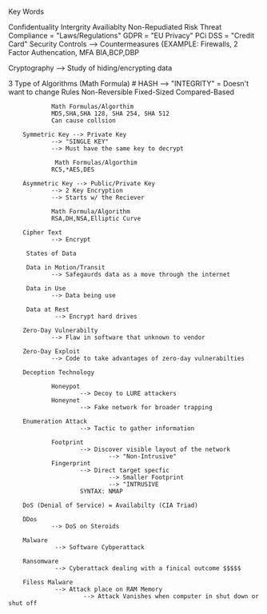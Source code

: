 Key Words 

Confidentuality 
Intergrity 
Availiablty 
Non-Repudiated 
Risk Threat
Compliance = "Laws/Regulations" 
GDPR = "EU Privacy" 
PCi DSS = "Credit Card"
Security Controls
        --> Countermeasures
                {EXAMPLE: Firewalls, 2 Factor Authencation, MFA
BIA,BCP,DBP

Cryptography 
        --> Study of hiding/encrypting data

3 Type of Algorithms (Math Formula)
        # HASH 
          --> "INTEGRITY" = Doesn't want to change 
        Rules 
        Non-Reversible 
        Fixed-Sized 
        Compared-Based 

                Math Formulas/Algorthim 
                MD5,SHA,SHA 128, SHA 254, SHA 512
                Can cause collsion

        Symmetric Key --> Private Key 
                --> "SINGLE KEY"
                --> Must have the same key to decrypt
                
                 Math Formulas/Algorthim 
                RC5,*AES,DES        

        Asymmetric Key --> Public/Private Key 
                --> 2 Key Encryption
                --> Starts w/ the Reciever

                Math Formula/Algorithm
                RSA,DH,NSA,Elliptic Curve
        
        Cipher Text
                --> Encrypt

         States of Data

         Data in Motion/Transit 
                --> Safegaurds data as a move through the internet

         Data in Use
                --> Data being use 
         
         Data at Rest 
                 --> Encrypt hard drives 

        Zero-Day Vulnerabilty 
                --> Flaw in software that unknown to vendor 

        Zero-Day Exploit 
                --> Code to take advantages of zero-day vulnerabilties 

        Deception Technology 
                   
                Honeypot
                        --> Decoy to LURE attackers
                Honeynet 
                        --> Fake network for broader trapping 

        Enumeration Attack 
                        --> Tactic to gather information

                Footprint 
                        --> Discover visible layout of the network 
                                --> "Non-Intrusive"
                Fingerprint
                        --> Direct target specfic 
                                --> Smaller Footprint 
                                --> "INTRUSIVE
                        SYNTAX: NMAP
                        
        DoS (Denial of Service) = Availabilty (CIA Triad)

        DDos 
                --> DoS on Steroids 

        Malware
                 --> Software Cybperattack 

        Ransomware
                 --> Cyberattack dealing with a finical outcome $$$$$

        Filess Malware
                 --> Attack place on RAM Memory
                         --> Attack Vanishes when computer in shut down or shut off 
                
        
        
                                
        
                
